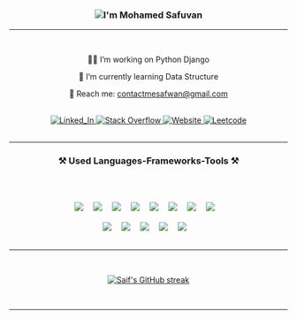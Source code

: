 <h3 align="center">
   <img src="https://readme-typing-svg.herokuapp.com/?font=Righteous&size=35&center=true&vCenter=true&width=500&height=70&duration=4000&lines=Hi+There!+👋;+I'm+Mohamed+Safuvan;" alt="I'm Mohamed Safuvan" />
</h3>

<hr/>
<br>

<div align="center">
    
   👨‍💻  I’m working on Python Django
    
   📖 I’m currently learning Data Structure
   
   📧 Reach me: contactmesafwan@gmail.com
   
</div>

<br>

<div align="center"> 
   <a href="https://safu-van.github.io/personal-site/" target="_blank">
      <img src="https://img.shields.io/badge/LinkedIn-0077B5?style=for-the-badge&logo=linkedin&logoColor=whitee" alt="Linked_In" />
   </a>
   <a href="https://stackoverflow.com/users/25677602/mohamed-safuvan" target="_blank">
      <img src="https://img.shields.io/badge/Stack%20Overflow-FE7A16?style=for-the-badge&logo=stackoverflow&logoColor=white" alt="Stack Overflow" />
   </a>
   <a href="https://safu-van.github.io/personal-site/" target="_blank">
      <img src="https://img.shields.io/badge/Website-DC143C?style=for-the-badge&logo=medium&logoColor=white" alt="Website" />
   </a>
   <a href="https://leetcode.com/u/safuvan_t/" target="_blank">
      <img src="https://img.shields.io/badge/LeetCode-FFA116?style=for-the-badge&logo=leetcode&logoColor=white" alt="Leetcode" />
   </a>
</div>

<br>
<hr/>

<h3 align="center" style="border:0;">⚒️ Used Languages-Frameworks-Tools ⚒️</h3>

<br/> <br/>

<div align="center">
   <img src="https://img.shields.io/badge/Python-3776AB?style=for-the-badge&labelColor=white&logo=python&logoColor=3776AB" />&emsp;
   <img src="https://img.shields.io/badge/Javascript-F0DB4F?style=for-the-badge&labelColor=white&logo=javascript&logoColor=F0DB4F" />&emsp;
   <img src="https://img.shields.io/badge/C-A8B9CC?style=for-the-badge&labelColor=white&logo=c&logoColor=A8B9CC" />&emsp;
   <img src="https://img.shields.io/badge/HTML-E34F26?style=for-the-badge&labelColor=white&logo=html5&logoColor=E34F26" />&emsp;
   <img src="https://img.shields.io/badge/CSS-1572B6?style=for-the-badge&labelColor=white&logo=css3&logoColor=1572B6" />&emsp;
   <img src="https://img.shields.io/badge/Bootstrap-563D7C?style=for-the-badge&labelColor=white&logo=bootstrap&logoColor=563D7C" />&emsp;
   <img src="https://img.shields.io/badge/Figma-F24E1E?style=for-the-badge&labelColor=white&logo=figma&logoColor=F24E1E" />&emsp;
   <img src="https://img.shields.io/badge/Django-092E20?style=for-the-badge&labelColor=white&logo=django&logoColor=092E20" />&emsp;
   <br><br>
   <img src="https://img.shields.io/badge/PostgreSQL-4169E1?style=for-the-badge&labelColor=white&logo=postgresql&logoColor=4169E1" />&emsp;
   <img src="https://img.shields.io/badge/AWS-232F3E?style=for-the-badge&labelColor=white&logo=amazon-aws&logoColor=FF9900" />&emsp;
   <img src="https://img.shields.io/badge/Nginx-009639?style=for-the-badge&labelColor=white&logo=nginx&logoColor=009639" />&emsp;
   <img src="https://img.shields.io/badge/Git-F05032?style=for-the-badge&labelColor=white&logo=git&logoColor=F05032" />&emsp;
   <img src="https://img.shields.io/badge/Docker-2496ED?style=for-the-badge&labelColor=white&logo=docker&logoColor=2496ED" />&emsp;
</div>

<br/>
<hr/>
<br>

<p align="center">
  <a href="https://github.com/safu-van">
    <img src="https://github-readme-streak-stats.herokuapp.com/?user=safu-van&theme=radical&border=7F3FBF&background=0D1117" alt="Saif's GitHub streak"/>
  </a>
</p>

<br/>
<hr/>
